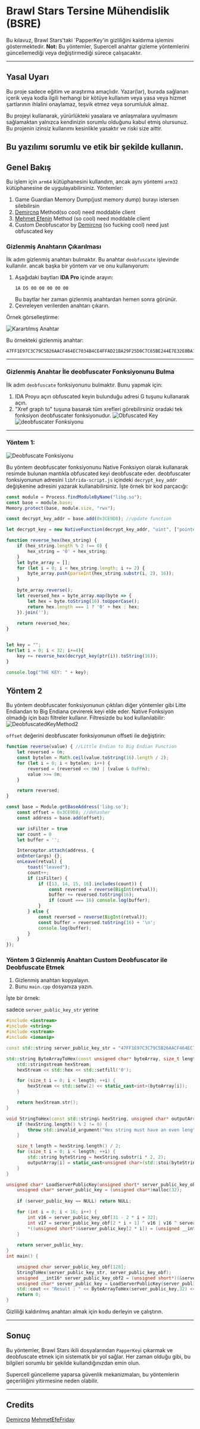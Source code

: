 # Brawl Stars Tersine Mühendislik (BSRE)

Bu kılavuz, Brawl Stars'taki `PapperKey'in gizliliğini kaldırma işlemini göstermektedir.
**Not:** Bu yöntemler, Supercell anahtar gizleme yöntemlerini güncellemediği veya değiştirmediği sürece çalışacaktır.

---

## Yasal Uyarı

Bu proje sadece eğitim ve araştırma amaçlıdır. Yazar(lar), burada sağlanan içerik veya kodla ilgili herhangi bir kötüye kullanım veya yasa veya hizmet şartlarının ihlalini onaylamaz, teşvik etmez veya sorumluluk almaz.

Bu projeyi kullanarak, yürürlükteki yasalara ve anlaşmalara uyulmasını sağlamaktan yalnızca kendinizin sorumlu olduğunu kabul etmiş olursunuz. Bu projenin izinsiz kullanımı kesinlikle yasaktır ve riski size aittir.

Bu yazılımı sorumlu ve etik bir şekilde kullanın.
---


## Genel Bakış
Bu işlem için `arm64` kütüphanesini kullandım, ancak aynı yöntemi `arm32` kütüphanesine de uygulayabilirsiniz.
Yöntemler:
1. Game Guardian Memory Dump(just memory dump) burayı istersen silebilirsin
2. [Demircnq](https://github.com/DemirCnq) Method(so cool) need moddable client
3. [Mehmet Efenin](https://github.com/MehmetEfeFriday) Method (so cool) need moddable client
4. Custom Deobfuscator by [Demircnq](https://github.com/DemirCnq) (so fucking cool) need just obfuscated key

### Gizlenmiş Anahtarın Çıkarılması
İlk adım gizlenmiş anahtarı bulmaktır. Bu anahtar `deobfuscate` işlevinde kullanılır. ancak başka bir yöntem var ve onu kullanıyorum:

1. Aşağıdaki baytları **IDA Pro** içinde arayın:
   ```
   1A D5 00 00 00 00 00
   ```
   Bu baytlar her zaman gizlenmiş anahtardan hemen sonra görünür.
2. Çevreleyen verilerden anahtarı çıkarın.

Örnek görselleştirme:

![Karartılmış Anahtar](obfuscated-key-for-v59.PNG)

Bu örnekteki gizlenmiş anahtar: 
```
47FF1E97C3C79C5B26AACF464EC7034B4CE4FFAD21BA29F25D0C7C65BE244E7E32E0BA1D6C65F0679C9C48E155BA02D577FED286D314E70206770663DE9773ACDCE07397161506779753E7141054D2FE67C002BA40EC489CAF52F06555A7BAE013FD4E240AA67C0CFBAF29BA1DE8FFE4885703C74EB4CFAABA349CC73AFA1EFF
```

---
### Gizlenmiş Anahtar İle deobfuscater Fonksiyonunu Bulma
İlk adım `deobfuscate` fonksiyonunu bulmaktır. Bunu yapmak için:
1. IDA Proyu açın obfuscated keyin bulunduğu adresi G tuşunu kullanarak açın.
2. "Xref graph to" tuşuna basarak tüm xrefleri görebilirsiniz oradaki tek fonksiyon deobfuscater fonksiyonudur.
![Obfuscated Key](obfkeyxref.PNG)
![deobfuscater Fonksiyonu](deobfuscaterfunc.png)

---
### Yöntem 1:
![Deobfuscate Fonksiyonu](arm64-v59.PNG)

Bu yöntem deobfuscater fonksiyonunu Native Fonksiyon olarak kullanarak resimde bulunan mantıkla obfuscated keyi deobfuscate eder.
deobfuscater fonksiyonunun adresini `libfrida-script.js` içindeki `decrypt_key_addr` değişkenine adresini yazarak kullanabilirsiniz. İşte örnek bir kod parçacığı:

```javascript
const module = Process.findModuleByName("libg.so");
const base = module.base;
Memory.protect(base, module.size, "rwx");

const decrypt_key_addr = base.add(0x3CE9D8); //update function

let decrypt_key = new NativeFunction(decrypt_key_addr, "uint", ["pointer"]);

function reverse_hex(hex_string) {
    if (hex_string.length % 2 !== 0) {
        hex_string = '0' + hex_string;
    }
    let byte_array = [];
    for (let i = 0; i < hex_string.length; i += 2) {
        byte_array.push(parseInt(hex_string.substr(i, 2), 16));
    }
    
    byte_array.reverse();
    let reversed_hex = byte_array.map(byte => {
        let hex = byte.toString(16).toUpperCase();
        return hex.length === 1 ? '0' + hex : hex;
    }).join('');
    
    return reversed_hex;
}


let key = "";
for(let i = 0; i < 32; i+=4){
    key += reverse_hex(decrypt_key(ptr(i)).toString(16));
}

console.log("THE KEY: " + key);

```

## Yöntem 2
Bu yöntem deobfuscater fonksiyonunun çıktıları diğer yöntemler gibi Litte Endiandan to Big Endiana çevirerek keyi elde eder.
Native Fonksiyon olmadığı için bazı filtreler kullanır.
Filtresizde bu kod kullanılabilir:
![DeobfuscatedKeyMethod2](deobfuscatedkeymethod2.png)

`offset` değerini deobfuscater fonksiyonunun offseti ile değiştirin:
```javascript
function reverse(value) { //Little Endian to Big Endian Function
    let reversed = 0n;
    const bytelen = Math.ceil(value.toString(16).length / 2);
    for (let i = 0; i < bytelen; i++) {
        reversed = (reversed << 8n) | (value & 0xFFn);
        value >>= 8n;
    }

    return reversed;
}

const base = Module.getBaseAddress('libg.so');
    const offset = 0x3CE9D8; //dehasher
    const address = base.add(offset);

    var isFilter = true
    var count = 0
    let buffer = '';

    Interceptor.attach(address, {
    onEnter(args) {},
    onLeave(retval) {
        toast("leaved");
        count++;
        if (isFilter) {
            if ([13, 14, 15, 16].includes(count)) {
                const reversed = reverse(BigInt(retval));
                buffer += reversed.toString(16);
                if (count === 16) console.log(buffer);
            }
        } else {
            const reversed = reverse(BigInt(retval));
            const buffer = reversed.toString(16) + '\n';
            console.log(buffer);
        }
    }
});
```
### Yöntem 3 Gizlenmiş Anahtarı Custom Deobfuscator ile Deobfuscate Etmek
1. Gizlenmiş anahtarı kopyalayın.
2. Bunu `main.cpp` dosyanıza yazın.

İşte bir örnek:

sadece `server_public_key_str` yerine
```cpp
#include <iostream>
#include <string>
#include <sstream>
#include <iomanip>

const std::string server_public_key_str = "47FF1E97C3C79C5B26AACF464EC7034B4CE4FFAD21BA29F25D0C7C65BE244E7E32E0BA1D6C65F0679C9C48E155BA02D577FED286D314E70206770663DE9773ACDCE07397161506779753E7141054D2FE67C002BA40EC489CAF52F06555A7BAE013FD4E240AA67C0CFBAF29BA1DE8FFE4885703C74EB4CFAABA349CC73AFA1EFF";

std::string ByteArrayToHex(const unsigned char* byteArray, size_t length) {
	std::stringstream hexStream;
	hexStream << std::hex << std::setfill('0');

	for (size_t i = 0; i < length; ++i) {
		hexStream << std::setw(2) << static_cast<int>(byteArray[i]);
	}

	return hexStream.str();
}

void StringToHex(const std::string& hexString, unsigned char* outputArray) {
	if (hexString.length() % 2 != 0) {
		throw std::invalid_argument("Hex string must have an even length.");
	}

	size_t length = hexString.length() / 2;
	for (size_t i = 0; i < length; ++i) {
		std::string byteString = hexString.substr(i * 2, 2);
		outputArray[i] = static_cast<unsigned char>(std::stoi(byteString, nullptr, 16));
	}
}

unsigned char* LoadServerPublicKey(unsigned short* server_public_key_obf) {
	unsigned char* server_public_key = (unsigned char*)malloc(32);
	
	if (server_public_key == NULL) return NULL;

	for (int i = 0; i < 16; i++) {
		int v16 = server_public_key_obf[31 - 2 * i + 32];
		int v17 = server_public_key_obf[2 * i + 1] ^ v16 | v16 ^ server_public_key_obf[2 * i];
		*((unsigned short*)&server_public_key[2 * i]) = (unsigned __int16)(((v17 << (11 - (i & 7))) | ((unsigned __int16)v17 >> (((i & 7) - 11) & 0xF))) ^ server_public_key_obf[31 - i + 32]);
	}
	
	return server_public_key;
}
int main() {

	unsigned char server_public_key_obf[128];
	StringToHex(server_public_key_str, server_public_key_obf);
	unsigned __int16* server_public_key_obf2 = (unsigned short*)(&server_public_key_obf[0]);
	unsigned char* server_public_key = LoadServerPublicKey(server_public_key_obf2);
	std::cout << "Result : " << ByteArrayToHex(server_public_key,32) << std::endl;
	return 0;
}

```

Gizliliği kaldırılmış anahtarı almak için kodu derleyin ve çalıştırın.

---

## Sonuç
Bu yöntemler, Brawl Stars ikili dosyalarından `PapperKey`i çıkarmak ve deobfuscate etmek için sistematik bir yol sağlar. Her zaman olduğu gibi, bu bilgileri sorumlu bir şekilde kullandığınızdan emin olun.

Supercell güncelleme yaparsa
güvenlik mekanizmaları, bu yöntemlerin geçerliliğini yitirmesine neden olabilir.

---

## Credits 
[Demircnq](https://github.com/DemirCnq)
[MehmetEfeFriday](https://github.com/MehmetEfeFriday)
